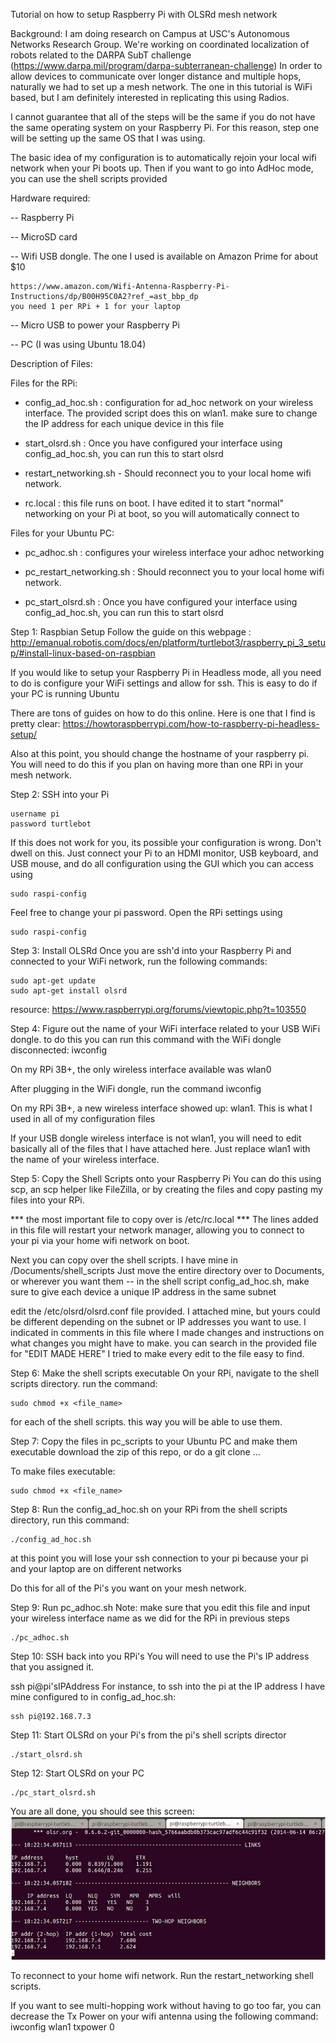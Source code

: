 Tutorial on how to setup Raspberry Pi with OLSRd mesh network

Background: 
I am doing research on Campus at USC's Autonomous Networks Research Group. We're working on coordinated localization of robots related to the DARPA SubT challenge (https://www.darpa.mil/program/darpa-subterranean-challenge)
In order to allow devices to communicate over longer distance and multiple hops, naturally we had to set up a mesh network. 
The one in this tutorial is WiFi based, but I am definitely interested in replicating this using Radios. 

I cannot guarantee that all of the steps will be the same if you do not have the same operating system on your Raspberry Pi. For this reason, step one will be setting up the same OS that I was using. 

The basic idea of my configuration is to automatically rejoin your local wifi network when your Pi boots up. Then if you want to go into AdHoc mode, you can use the shell scripts provided

Hardware required:

-- Raspberry Pi

-- MicroSD card

-- Wifi USB dongle. The one I used is available on Amazon Prime for about $10

	https://www.amazon.com/Wifi-Antenna-Raspberry-Pi-Instructions/dp/B00H95C0A2?ref_=ast_bbp_dp
	you need 1 per RPi + 1 for your laptop 
-- Micro USB to power your Raspberry Pi

-- PC (I was using Ubuntu 18.04)

Description of Files:

Files for the RPi:

- config_ad_hoc.sh : configuration for ad_hoc network on your wireless interface. The provided script does this on wlan1. 
make sure to change the IP address for each unique device in this file

- start_olsrd.sh : Once you have configured your interface using config_ad_hoc.sh, you can run this to start olsrd

- restart_networking.sh - Should reconnect you to your local home wifi network. 

- rc.local : this file runs on boot. I have edited it to start "normal" networking on your Pi at boot, so you will automatically connect to

Files for your Ubuntu PC:

- pc_adhoc.sh : configures your wireless interface your adhoc networking

- pc_restart_networking.sh : Should reconnect you to your local home wifi network. 

- pc_start_olsrd.sh : Once you have configured your interface using config_ad_hoc.sh, you can run this to start olsrd


Step 1: Raspbian Setup
Follow the guide on this webpage : 
http://emanual.robotis.com/docs/en/platform/turtlebot3/raspberry_pi_3_setup/#install-linux-based-on-raspbian

If you would like to setup your Raspberry Pi in Headless mode, all you need to do is configure your WiFi settings and allow for ssh. This is easy to do if your PC is running Ubuntu

There are tons of guides on how to do this online. Here is one that I find is pretty clear:
https://howtoraspberrypi.com/how-to-raspberry-pi-headless-setup/

Also at this point, you should change the hostname of your raspberry pi. You will need to do this if you plan on having more than one RPi in your mesh network. 

Step 2: SSH into your Pi

	username pi
	password turtlebot

If this does not work for you, its possible your configuration is wrong. Don't dwell on this. Just connect your Pi to an HDMI monitor, USB keyboard, and USB mouse, and do all configuration using the GUI which you can access using 

	sudo raspi-config

Feel free to change your pi password. Open the RPi settings using 

	sudo raspi-config

Step 3: Install OLSRd 
Once you are ssh'd into your Raspberry Pi and connected to your WiFi network, run the following commands: 

	sudo apt-get update
	sudo apt-get install olsrd
resource: https://www.raspberrypi.org/forums/viewtopic.php?t=103550

Step 4: Figure out the name of your WiFi interface related to your USB WiFi dongle. 
to do this you can run this command with the WiFi dongle disconnected:
iwconfig

On my RPi 3B+, the only wireless interface available was wlan0

After plugging in the WiFi dongle, run the command
iwconfig

On my RPi 3B+, a new wireless interface showed up: wlan1. This is what I used in all of my configuration files

If your USB dongle wireless interface is not wlan1, you will need to edit basically all of the files that I have attached here. Just replace wlan1 with the name of your wireless interface. 


Step 5: Copy the Shell Scripts onto your Raspberry Pi
You can do this using scp, an scp helper like FileZilla, or by creating the files and copy pasting my files into your RPi.
	
*** the most important file to copy over is /etc/rc.local *** 
The lines added in this file will restart your network manager, allowing you to connect to your pi via your home wifi network on boot. 

Next you can copy over the shell scripts. I have mine in /Documents/shell_scripts
Just move the entire directory over to Documents, or wherever you want them
-- in the shell script config_ad_hoc.sh, make sure to give each device a unique IP address in the same subnet

edit the /etc/olsrd/olsrd.conf file provided. I attached mine, but yours could be different depending on the subnet or IP addresses you want to use.  I indicated in comments in this file where I made changes and instructions on what changes you might have to make. 
you can search in the provided file for "EDIT MADE HERE"
I tried to make every edit to the file easy to find. 

Step 6: Make the shell scripts executable
On your RPi, navigate to the shell scripts directory. 
run the command:

	sudo chmod +x <file_name> 
for each of the shell scripts. this way you will be able to use them. 

Step 7: Copy the files in pc_scripts to your Ubuntu PC and make them executable
download the zip of this repo, or do a git clone ...

To make files executable:

	sudo chmod +x <file_name> 

Step 8: Run the config_ad_hoc.sh on your RPi
from the shell scripts directory, run this command:

	./config_ad_hoc.sh

at this point you will lose your ssh connection to your pi because your pi and your laptop are on different networks

Do this for all of the Pi's you want on your mesh network. 

Step 9: Run pc_adhoc.sh
Note: make sure that you edit this file and input your wireless interface name as we did for the RPi in previous steps

	./pc_adhoc.sh

Step 10: SSH back into you RPi's
You will need to use the Pi's IP address that you assigned it. 

ssh pi@pi'sIPAddress
For instance, to ssh into the pi at the IP address I have mine configured to in config_ad_hoc.sh: 

	ssh pi@192.168.7.3

Step 11: Start OLSRd on your Pi's
from the pi's shell scripts director

	./start_olsrd.sh

Step 12: Start OLSRd on your PC

	./pc_start_olsrd.sh

You are all done, you should see this screen: 
![](images/olsrd_working.png)

To reconnect to your home wifi network. Run the restart_networking shell scripts. 

If you want to see multi-hopping work without having to go too far, you can decrease the Tx Power on your wifi antenna using the following command:
iwconfig wlan1 txpower 0
